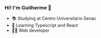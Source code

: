 ### Hi! I'm Guilherme  👋

- 📚 Studying at Centro Universitario Senac
- 🌱 Learning Typescript and React
- 👨‍💻 Web developer

